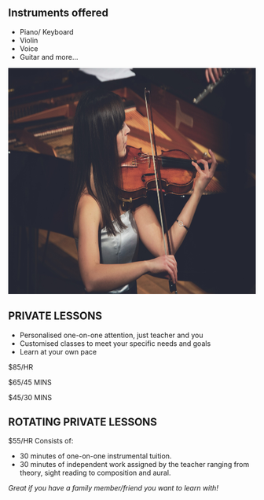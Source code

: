 ## Instruments offered
* Piano/ Keyboard
* Violin
* Voice
* Guitar
and more...

<img src="images/michel-catalisano-OZDmI-vO7Io-unsplash.jpg" alt="ismbondi" width="700" height="460">

## PRIVATE LESSONS

* Personalised one-on-one attention, just teacher and you
* Customised classes to meet your specific needs and goals
* Learn at your own pace

$85/HR

$65/45 MINS

$45/30 MINS

## ROTATING PRIVATE LESSONS
$55/HR
Consists of:
- 30 minutes of one-on-one instrumental tuition.
- 30 minutes of independent work assigned by the teacher ranging from theory, sight reading to composition and aural.

*Great if you have a family member/friend you want to learn with!*
